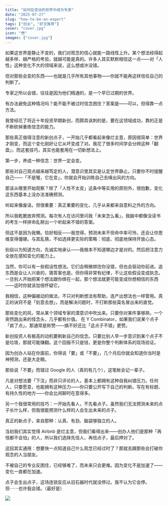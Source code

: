 ```yaml
---
title: "如何在变动的世界中成为专家"
date: "2025-07-27"
slug: "how-to-be-an-expert"
tags: ["创业", "好文推荐"]
cover: "cover.jpg"
icon: "😎"
images: ["cover.jpg"]
---
```

如果这世界是静止不变的，我们对观念的信心就能一路线性上升。某个想法经得起越多样、越严格的考验，就越可能是真的。许多人其实默默相信这一点——对「人性」这种变化不大的领域来说，这么想或许没错。



但对那些会变的东西——也就是几乎所有其他事物——你就不能再这样信任自己的判断了。



专家之所以会错，往往是因为他们精通的，是一个早已过期的世界。



有办法避免这种情况吗？能不能不被过时信念困住？答案是——可以，但得靠一点方法。



我曾经花了将近十年投资早期新创，而颇具讽刺的是，要在这领域成功，靠的正是不断砍掉重练信念的能力。



那些真正值得注意的新创点子，一开始几乎都看起来像烂主意，原因很简单：世界才刚变，而这个变化刚好让它从坏变成了对。我花了很多时间学会分辨这种「翻盘」，而这套技巧，其实也能套用在一切新想法上。



第一步，养成一种信念：世界一定会变。



那些对自己观点越来越笃定的人，潜意识里其实是认定世界静止。只要你不时提醒自己——「不是喔，它在变」，你就会开始训练自己去嗅出风的方向。



那该从哪里开始观察？除了「人性不太变」这条中等实用的原则外，很抱歉，变化这东西基本上没办法准确预测。



听起来像废话，但很重要：真正重要的变化，几乎从来都来自意料之外的方向。



所以我乾脆放弃预测。每次有人在访问里问我「未来怎么看」，我脑中都像没读书的考生一样拼命乱掰出一个听起来不错的答案。



但这不是因为我懒。恰好相反——我觉得，预测未来不但命中率可怜，还会让你思维变得僵硬。与其乱猜，不如选择更实际的策略：彻底、彻底地保持开放心态。



别自以为知道方向，先诚实地承认——我根本不知道哪边才是对的。然后把注意力全放在感知变化的能力上。



当然，你可以有一些假设性想法。它们会稍微绑住你没错，但也会驱动你前进。追东西是会让人兴奋的，猜答案也是。但你得非常有纪律，不让这些假设变成执念。
一旦别人开始把某个想法跟你绑在一起，那个想法就更可能变成你想相信的东西——这时你就该加倍怀疑它。



我相信，这种偏被动的做法，不只对判断想法有帮助，连产出想法也一样管用。真正的诀窍不是「刻意去想」，而是解决问题时，不打断那些莫名冒出来的直觉。



那些变化的风，常从某个领域专家的潜意识中吹出来。只要你对某件事够熟，一个突然跳出来的怪念头，几乎都有价值。
在 Y Combinator，如果我们说某个点子「疯了点」，那通常是称赞——搞不好还比「这点子不错」更赞。



新创投资人有极高的动机要刷新自己的信念。只要比别人早一步意识到某个点子不是垃圾，那就可能赚翻。这个回报不只是钱，更是你整个判断体系的现场验证。



因为创办人站在你面前，你得说「要」或「不要」，几个月后你就会知道你当时是神预测，还是大走眼。



那些说「不要」而错过 Google 的人（真的有几个），这笔帐会记一辈子。



凡是对想法要「下注」而非只评论的人，基本上都拥有这种自我纠错压力。任何人，只要愿意，也能拥有这种压力——你只要公开写下自己的判断。写在有标题、有持久性的地方——你会比闲聊时在意得多。



另一个我很常用的技巧：一开始先看人，不先看点子。虽然我们无法预测未来的点子长什么样，但我很能预测什么样的人会生出未来的点子。



真正的新点子，来自那种：认真、有劲、脑袋够独立的人。



当初我们其实觉得 Airbnb 是烂主意，但我们看得出来——创办人他们是那种「再怪都不会怕」的人，所以我们选择先信人、再信点子，最后押对了。



这招其实通用：想要快一点知道自己什么观念已经过时了？那就去跟那些会打破你观念的人当朋友。



不被自己的专业反困住，已经够难了，而未来只会更难。因为变化不是加速了——变化一直都在加速。



点子会生出点子，这场连锁反应从旧石器时代就没停过。我不认为它会停。
但⋯⋯也许我会错。（最好是）




![](https://prod-files-secure.s3.us-west-2.amazonaws.com/112d0858-5090-4d34-a606-b75eb8d65fd2/46476355-9cf3-4e99-9b7a-3531bc426380/1000202064.png?X-Amz-Algorithm=AWS4-HMAC-SHA256&X-Amz-Content-Sha256=UNSIGNED-PAYLOAD&X-Amz-Credential=ASIAZI2LB4666AIU3XQ6%2F20251024%2Fus-west-2%2Fs3%2Faws4_request&X-Amz-Date=20251024T231254Z&X-Amz-Expires=3600&X-Amz-Security-Token=IQoJb3JpZ2luX2VjEK%2F%2F%2F%2F%2F%2F%2F%2F%2F%2F%2FwEaCXVzLXdlc3QtMiJHMEUCIQDWQvWG5aB%2BVDWVmvLgJQTqGXgosM4uCGNkbiMrfS6hawIgdpJpg4eTGYgv9DwJgcZc3TaxIspQ%2BNuUDFa9Av7PKeUq%2FwMIaBAAGgw2Mzc0MjMxODM4MDUiDNu31IJ82CShIdC%2FgyrcA%2FqqQcASyIdlhHtMb10Zm2lxd%2Bhzn7226RvxtJ5X4mSUIfXfOTG%2BQmQiMVEn1bc4mtsaVJXLHna2DRAui71SXYfw0JR%2Fru6SAy5yEYj%2FbpJjhiqGnz0TinkKB8qtM7PFLGySAu%2B1UE1%2Fzw5yx1Xa%2BQgDp8PMKgzdt4jOeYuk94tkxCppP02P5PGOYHAExMs3MVCIRpeVfTTsxjZGQUbwT1%2BGdmF6AtRSdCLxlnQpyc%2FFxmwcr%2FUjIwlwbyRRocUjJjOa0Go7w4eH7Zb6h2K7n6NpY8DgD0BgdGgCfZg3Dz5MgsuQjZJuFKt5XWJ8sTgEhFZvu%2B7jyYNTkR8R2d4Tud1W5EiC2X2hruQUtcZY4H5Sq9%2BNd8ZszDjn%2FZDZe6QHU3jdLaR%2F2TygaLijdSwsIvyOynUbZ9W0i3QMqvcqu%2FVlqSLMioiuIf8ABIDt7HfXSzLuswExgTNOYKH3pBxDdTLieZngYx5RzAZlmHsyPaptUpx1p3S0Mmzav3uuMsc2QjiLK1M42aKv1In%2Fl8Jcuz2WLyi3JhktIIDHab5glcS2W%2BgKqvDkRGj1QOqdD8aELZGFkkrNbtIjDFo3F4OLh3P5n6mQakZAqfVs3mhoEfEe2N5mHrMqGYF4e2w7MLz878cGOqUBI2lssiVN8OTv3ROd8G6FqwKuHlRnuj45nXj2U%2Fr%2BbIXlbUw8SqTxSkvBUH8YJ7DHoJK7iUyWgeVyCGNt5BpiVOjsZRe0SAHepc3rVnXXxnrymFfgSm2%2BumPFHgNdqjTJLyc1ORK%2B2RRXvUFTkAIG7tOABk%2B4%2Fm61JDuAnGeKHnen1YfbohaOEdrMSKTZ872rgNa44adjZAh0AFknKDojFJ7HL8%2Bf&X-Amz-Signature=a32e555689e6d3d917acc21a87c71395afcc5e03981147cf63e8f83a6f9d0650&X-Amz-SignedHeaders=host&x-amz-checksum-mode=ENABLED&x-id=GetObject)

